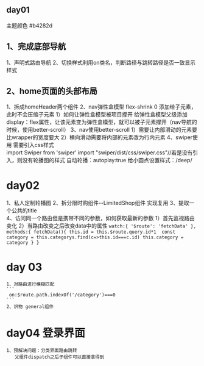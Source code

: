 ## day01
主题颜色 #b4282d
## 1、完成底部导航
 1、声明式路由导航
 2、切换样式利用on类名，判断路径与跳转路径是否一致显示样式
## 2、home页面的头部布局
 1、拆成homeHeader两个组件 
 2、nav弹性盒模型
   flex-shrink 0 添加给子元素，此时不会压缩子元素
   1）如何让弹性盒模型被项目撑开
    给弹性盒模型父级添加display：flex属性，让该元素变为弹性盒模型，就可以被子元素撑开（nav导航的时候，使用better-scroll）
 3、nav使用better-scroll
  1）需要让内部滑动的元素要比wrapper的宽度要大
  2）横向滑动需要将内部的元素改为行内元素
 4、swiper使用
  需要引入css样式    
  import Swiper from 'swiper'
  import "swiper/dist/css/swiper.css"//若是没有引入，则没有轮播图的样式
  自动轮播：autoplay:true
  给小圆点设置样式：/deep/
 # day02 
  1、私人定制轮播图
  2、拆分限时购组件--LimitedShop组件
    实现复用
  3、提取一个公共的title  
  4、访问同一个路由但是携带不同的参数，如何获取最新的参数
    1）首先监视路由变化
    2）当路由改变之后改变data中的属性
    ```
     watch:{
      '$route': 'fetchData'
    },
    methods:{
      fetchData(){
        this.id = this.$route.query.id*1 
        const category = this.categorys.find(c=>this.id===c.id)
        this.category = category
      }
    }
    ```
  # day 03
    1、对路由进行模糊匹配
    ```
     on:$route.path.indexOf('/category')===0
    ```
    2、识物 general组件

  # day04 登录界面
    1、预解决问题：分类界面路由跳转
       父组件dispatch之后子组件可以直接拿得到